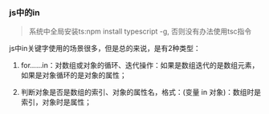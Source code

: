 ### js中的in

> 系统中全局安装ts:npm install typescript -g, 否则没有办法使用tsc指令

js中in关键字使用的场景很多，但是总的来说，是有2种类型：

1. for……in：对数组或对象的循环、迭代操作：如果是数组迭代的是数组元素，如果是对象循环的是对象的属性；

2. 判断对象是否是数组的索引、对象的属性名，格式：(变量 in 对象)：数组时是索引，对象时是属性；

